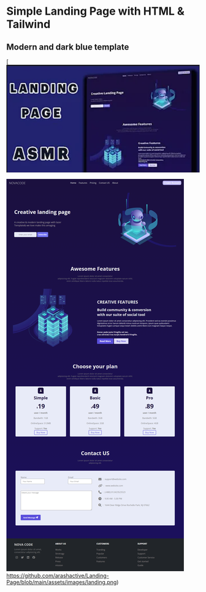 # Simple Landing Page with HTML & Tailwind
## Modern and dark blue template

[![YoutubeLink](https://github.com/arashactive/Landing-Page/blob/main/assets/images/thumb.PNG)

![Demo](https://github.com/arashactive/Landing-Page/blob/main/assets/images/landing.png)https://github.com/arashactive/Landing-Page/blob/main/assets/images/landing.png)

